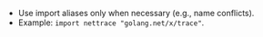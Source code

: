 - Use import aliases only when necessary (e.g., name conflicts).
- Example: `import nettrace "golang.net/x/trace"`.
